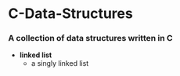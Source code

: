 # C-Data-Structures
### A collection of data structures written in C

* **linked list**
  * a singly linked list
